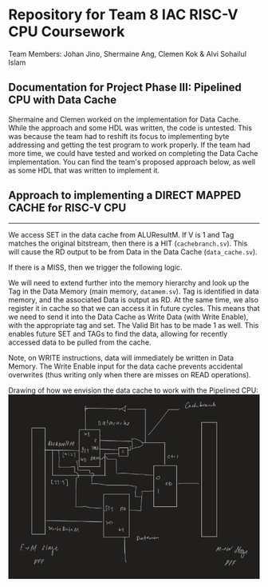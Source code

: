 # Repository for Team 8 IAC RISC-V CPU Coursework

Team Members: Johan Jino, Shermaine Ang, Clemen Kok & Alvi Sohailul Islam 

## Documentation for Project Phase III: Pipelined CPU with Data Cache

Shermaine and Clemen worked on the implementation for Data Cache. While the approach and some HDL was written, the code is untested. This was because the team had to reshift its focus to implementing byte addressing and getting the test program to work properly. If the team had more time, we could have tested and worked on completing the Data Cache implementation. You can find the team's proposed approach below, as well as some HDL that was written to implement it.

## Approach to implementing a DIRECT MAPPED CACHE for RISC-V CPU
---

We access SET in the data cache from ALUResultM. If V is 1 and Tag matches the original bitstream, then there is a HIT (`cachebranch.sv`). This will cause the RD output to be from Data in the Data Cache (`data_cache.sv`).

If there is a MISS, then we trigger the following logic.

We will need to extend further into the memory hierarchy and look up the Tag in the Data Memory (main memory, `datamem.sv`). Tag is identified in data memory, and the associated Data is output as RD. At the same time, we also register it in cache so that we can access it in future cycles. This means that we need to send it into the Data Cache as Write Data (with Write Enable), with the appropriate tag and set. The Valid Bit has to be made 1 as well. This enables future SET and TAGs to find the data, allowing for recently accessed data to be pulled from the cache. 

Note, on WRITE instructions, data will immediately be written in Data Memory. The Write Enable input for the data cache prevents accidental overwrites (thus writing only when there are misses on READ operations).

Drawing of how we envision the data cache to work with the Pipelined CPU:
![Alt text](images/datacachev2.png)

